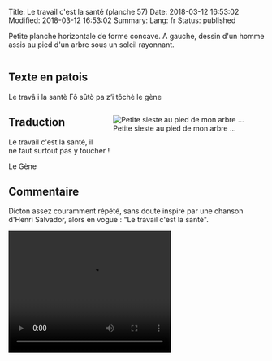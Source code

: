 Title: Le travail c'est la santé (planche 57)
Date: 2018-03-12 16:53:02
Modified: 2018-03-12 16:53:02
Summary: 
Lang: fr
Status: published

Petite planche horizontale de forme concave. A gauche, dessin d'un homme assis au pied d'un arbre sous un soleil rayonnant.

<figure class="image-block" style="float: center;">
  <img alt="" src="{static}/images/planche_57.png">
  <figcaption style="max-width: 750px"></figcaption>
</figure>

## Texte en patois
Le travâ i la santè Fô sûtò pa z‘i tôchè                                                le gène

<figure class="image-block" style="float: right;">
  <img alt="Petite sieste au pied de mon arbre ..." src="{static}/images/planche_57_dessin.png">
  <figcaption style="max-width: 300px">Petite sieste au pied de mon arbre ...</figcaption>
</figure>

## Traduction
Le travail c'est la santé, il ne faut surtout pas y toucher !

Le Gène

## Commentaire
Dicton assez couramment répété, sans doute inspiré par une chanson d'Henri Salvador, alors en vogue : "Le travail c'est la santé".

<video width="320" height="240" controls>
  <source src="https://d1njpgd0ygatdn.cloudfront.net/video_57.mp4" type="video/mp4">
</video>
